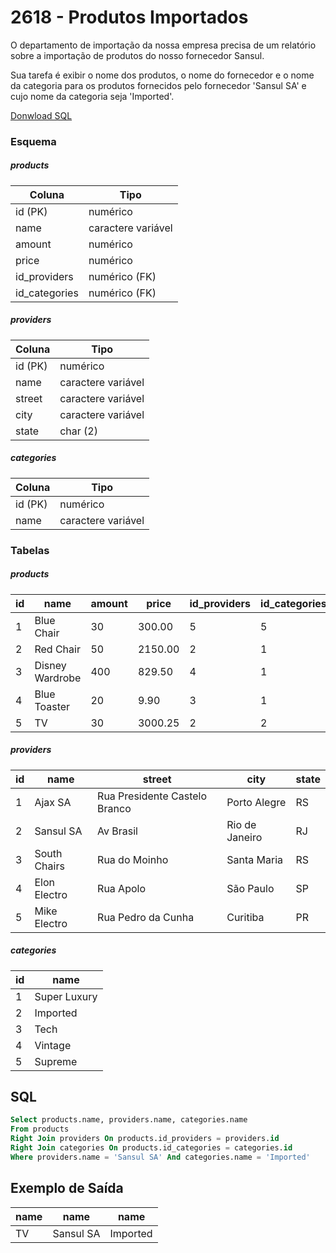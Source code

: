 # 2618 - Produtos Importados

O departamento de importação da nossa empresa precisa de um relatório sobre a importação de produtos do nosso fornecedor Sansul.

Sua tarefa é exibir o nome dos produtos, o nome do fornecedor e o nome da categoria para os produtos fornecidos pelo fornecedor 'Sansul SA' e cujo nome da categoria seja 'Imported'.

[Donwload SQL](https://www.beecrowd.com.br/repository-sql/2618.sql)

### Esquema

##### products

| Coluna        | Tipo               |
| ------------- | ------------------ |
| id (PK)       | numérico           |
| name          | caractere variável |
| amount        | numérico           |
| price         | numérico           |
| id_providers  | numérico (FK)      |
| id_categories | numérico (FK)      |

##### providers

| Coluna  | Tipo               |
| ------- | ------------------ |
| id (PK) | numérico           |
| name    | caractere variável |
| street  | caractere variável |
| city    | caractere variável |
| state   | char (2)           |

##### categories

| Coluna  | Tipo               |
| ------- | ------------------ |
| id (PK) | numérico           |
| name    | caractere variável |

### Tabelas

##### products

| id  | name            | amount | price   | id_providers | id_categories |
| --- | --------------- | ------ | ------- | ------------ | ------------- |
| 1   | Blue Chair      | 30     | 300.00  | 5            | 5             |
| 2   | Red Chair       | 50     | 2150.00 | 2            | 1             |
| 3   | Disney Wardrobe | 400    | 829.50  | 4            | 1             |
| 4   | Blue Toaster    | 20     | 9.90    | 3            | 1             |
| 5   | TV              | 30     | 3000.25 | 2            | 2             |

##### providers

| id  | name         | street                        | city           | state |
| --- | ------------ | ----------------------------- | -------------- | ----- |
| 1   | Ajax SA      | Rua Presidente Castelo Branco | Porto Alegre   | RS    |
| 2   | Sansul SA    | Av Brasil                     | Rio de Janeiro | RJ    |
| 3   | South Chairs | Rua do Moinho                 | Santa Maria    | RS    |
| 4   | Elon Electro | Rua Apolo                     | São Paulo      | SP    |
| 5   | Mike Electro | Rua Pedro da Cunha            | Curitiba       | PR    |

##### categories

| id  | name         |
| --- | ------------ |
| 1   | Super Luxury |
| 2   | Imported     |
| 3   | Tech         |
| 4   | Vintage      |
| 5   | Supreme      |

## SQL

```sql
Select products.name, providers.name, categories.name
From products
Right Join providers On products.id_providers = providers.id
Right Join categories On products.id_categories = categories.id
Where providers.name = 'Sansul SA' And categories.name = 'Imported'
```

## Exemplo de Saída

| name | name      | name     |
| ---- | --------- | -------- |
| TV   | Sansul SA | Imported |
